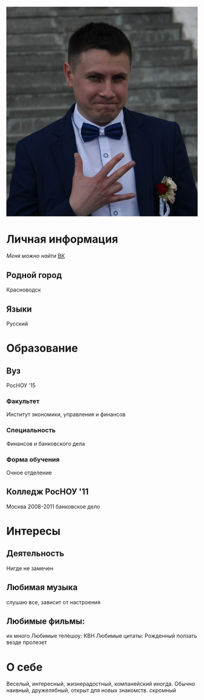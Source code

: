 ![](моя%20фото%20.png)
# Личная информация

*Mеня можно найти* [ВК](https://vk.com/drebidntv)

## Родной город

Красноводск

## Языки

Русский

# Образование

## Вуз

РосНОУ '15

### Факультет

Институт экономики, управления и финансов

### Специальность

Финансов и банковского дела

### Форма обучения

Очное отделение

## Колледж РосНОУ '11

Москва 2008-2011
банковское дело

# Интересы

## Деятельность

Нигде не замечен

## Любимая музыка

слушаю все, зависит от настроения
## Любимые фильмы:
их много
Любимые телешоу:
КВН
Любимые цитаты:
Рожденный ползать везде пролезет

# О себе

Веселый, интересный, жизнерадостный, компанейский иногда.
Обычно наивный, дружелябный, открыт для новых знакомств. скромный
